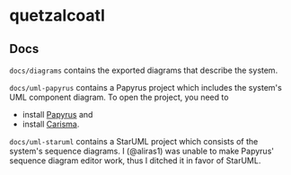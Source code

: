# quetzalcoatl

## Docs

`docs/diagrams` contains the exported diagrams that describe the system.

`docs/uml-papyrus` contains a Papyrus project which includes the system's UML component diagram.
To open the project, you need to
* install [Papyrus](https://www.eclipse.org/papyrus/download.html) and
* install [Carisma](https://rgse.uni-koblenz.de/carisma/install.shtml).

`docs/uml-staruml` contains a StarUML project which consists of the system's sequence diagrams. 
I (@aliras1) was unable to make Papyrus' sequence diagram editor work, thus I ditched it in favor of StarUML.